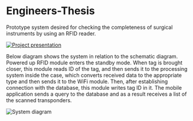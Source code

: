 # Engineers-Thesis
Prototype system desired for checking the completeness of surgical instruments by using an RFID reader.

[![Project presentation](http://img.youtube.com/vi/7z0H7dprxZo/0.jpg)](http://www.youtube.com/watch?v=7z0H7dprxZo "Prezentacja działania SIKICH, projekt inżynierski")

Below diagram shows the system in relation to the schematic diagram. Powered up RFID module enters the standby mode. When tag is brought closer, this module reads ID of the tag, and then sends it to the processing system inside the case, which converts received data to the appropriate type and then sends it to the WiFi module. Then, after establishing connection with the database, this module writes tag ID in it. The mobile application sends a query to the database and as a result receives a list of the scanned transponders.

![System diagram](https://user-images.githubusercontent.com/33907994/159119733-0290b857-1de0-473d-9bac-4e3c5221e6a9.JPG)
